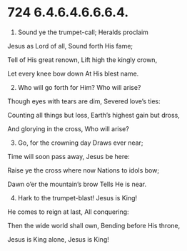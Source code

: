 # 724 6.4.6.4.6.6.6.4.

1.  Sound ye the trumpet-call; Heralds proclaim

Jesus as Lord of all, Sound forth His fame;

Tell of His great renown, Lift high the kingly crown,

Let every knee bow down At His blest name.

2.  Who will go forth for Him? Who will arise?

Though eyes with tears are dim, Severed love’s ties:

Counting all things but loss, Earth’s highest gain but dross,

And glorying in the cross, Who will arise?

3.  Go, for the crowning day Draws ever near;

Time will soon pass away, Jesus be here:

Raise ye the cross where now Nations to idols bow;

Dawn o’er the mountain’s brow Tells He is near.

4.  Hark to the trumpet-blast! Jesus is King!

He comes to reign at last, All conquering:

Then the wide world shall own, Bending before His throne,

Jesus is King alone, Jesus is King!

